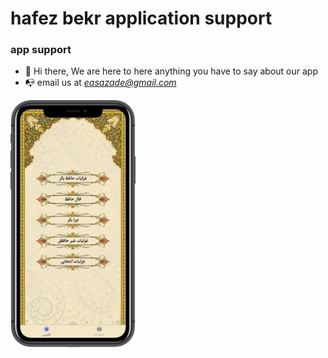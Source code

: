 # hafez bekr application support


### app support

- 👋 Hi there, We are here to here anything you have to say about our app
- 📭 email us at *easazade@gmail.com*

<img src="https://github.com/easazade/hafez-bekr-support/blob/main/256941.png" width="200" >



